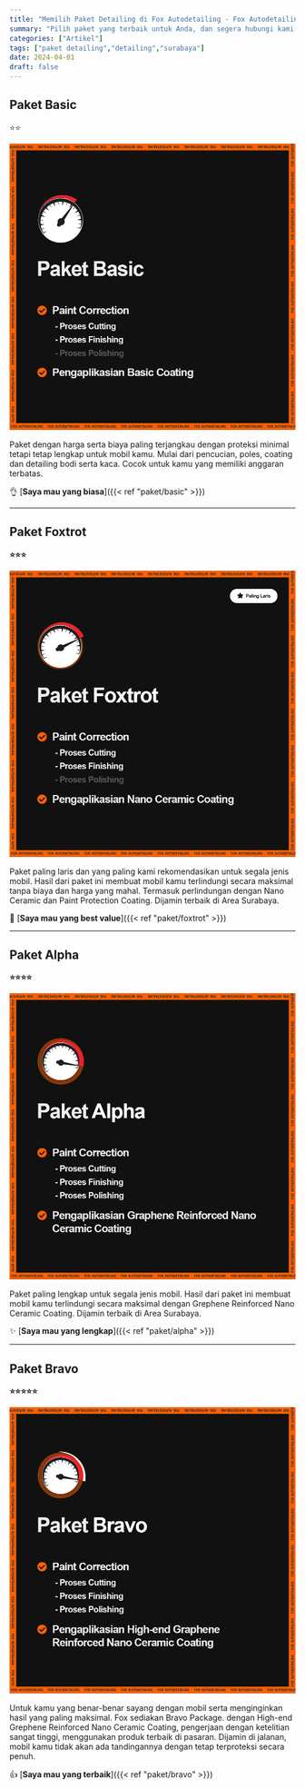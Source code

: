 ```yaml
---
title: "Memilih Paket Detailing di Fox Autodetailing - Fox Autodetailing"
summary: "Pilih paket yang terbaik untuk Anda, dan segera hubungi kami untuk berkonsultasi, Fox akan dengan senang hati melayani sesama penggemar otomotif."
categories: ["Artikel"]
tags: ["paket detailing","detailing","surabaya"]
date: 2024-04-01
draft: false
---
```


**Paket Basic**
---------------

⭐⭐

![Paket Basic](paket-basic-blog.jpg)

Paket dengan harga serta biaya paling terjangkau dengan proteksi minimal tetapi tetap lengkap untuk mobil kamu. Mulai dari pencucian, poles, coating dan detailing bodi serta kaca. Cocok untuk kamu yang memiliki anggaran terbatas.

👌 [**Saya mau yang biasa**]({{< ref "paket/basic" >}})

* * *

**Paket Foxtrot**
-----------------

**⭐⭐⭐**

![Paket Foxtrot](paket-foxtrot-blog.jpg)

Paket paling laris dan yang paling kami rekomendasikan untuk segala jenis mobil. Hasil dari paket ini membuat mobil kamu terlindungi secara maksimal tanpa biaya dan harga yang mahal. Termasuk perlindungan dengan Nano Ceramic dan Paint Protection Coating. Dijamin terbaik di Area Surabaya.

🦊 [**Saya mau yang best value**]({{< ref "paket/foxtrot" >}})

* * *

**Paket Alpha**
---------------

**⭐⭐⭐⭐**

![Paket Alpha](paket-alpha-blog.jpg)

Paket paling lengkap untuk segala jenis mobil. Hasil dari paket ini membuat mobil kamu terlindungi secara maksimal dengan Grephene Reinforced Nano Ceramic Coating. Dijamin terbaik di Area Surabaya.

✨ [**Saya mau yang lengkap**]({{< ref "paket/alpha" >}})

* * *

**Paket Bravo**
---------------

**⭐⭐⭐⭐⭐**

![Paket Bravo](paket-bravo-blog.jpg)

Untuk kamu yang benar-benar sayang dengan mobil serta menginginkan hasil yang paling maksimal. Fox sediakan Bravo Package. dengan High-end Grephene Reinforced Nano Ceramic Coating, pengerjaan dengan ketelitian sangat tinggi, menggunakan produk terbaik di pasaran. Dijamin di jalanan, mobil kamu tidak akan ada tandingannya dengan tetap terproteksi secara penuh.

👍 [**Saya mau yang terbaik**]({{< ref "paket/bravo" >}})